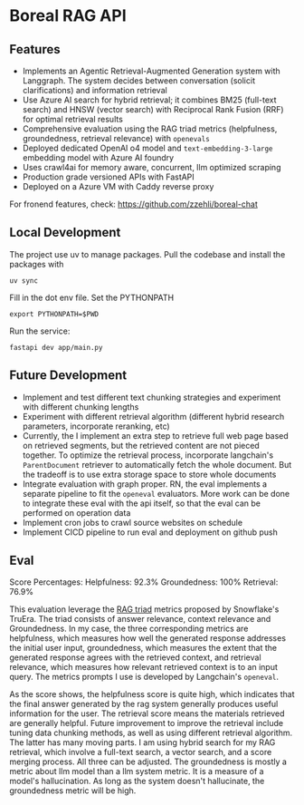 # Boreal RAG API
## Features
- Implements an Agentic Retrieval-Augmented Generation system with Langgraph. The system decides between conversation (solicit clarifications) and information retrieval 
- Use Azure AI search for hybrid retrieval; it combines BM25 (full-text search) and HNSW (vector search) with Reciprocal Rank Fusion (RRF) for optimal retrieval results 
- Comprehensive evaluation using the RAG triad metrics (helpfulness, groundedness, retrieval relevance) with `openevals`
- Deployed dedicated OpenAI o4 model and `text-embedding-3-large` embedding model with Azure AI foundry
- Uses crawl4ai for memory aware, concurrent, llm optimized scraping
- Production grade versioned APIs with FastAPI
- Deployed on a Azure VM with Caddy reverse proxy

For fronend features, check: https://github.com/zzehli/boreal-chat
## Local Development
The project use uv to manage packages. Pull the codebase and install the packages with
```
uv sync
```
Fill in the dot env file.
Set the PYTHONPATH
```
export PYTHONPATH=$PWD
```
Run the service:
```
fastapi dev app/main.py
```

## Future Development
- Implement and test different text chunking strategies and experiment with different chunking lengths
- Experiment with different retrieval algorithm (different hybrid research parameters, incorporate reranking, etc)
- Currently, the I implement an extra step to retrieve full web page based on retrieved segments, but the retrieved content are not pieced together. To optimize the retrieval process, incorporate langchain's `ParentDocument` retriever to automatically fetch the whole document. But the tradeoff is to use extra storage space to store whole documents
- Integrate evaluation with graph proper. RN, the eval implements a separate pipeline to fit the `openeval` evaluators. More work can be done to integrate these eval with the api itself, so that the eval can be performed on operation data
- Implement cron jobs to crawl source websites on schedule
- Implement CICD pipeline to run eval and deployment on github push

## Eval
Score Percentages:
Helpfulness: 92.3%
Groundedness: 100%
Retrieval: 76.9%

This evaluation leverage the [RAG triad](https://truera.com/ai-quality-education/generative-ai-rags/what-is-the-rag-triad/) metrics proposed by Snowflake's TruEra. The triad consists of answer relevance, context relevance and Groundedness. In my case, the three corresponding metrics are helpfulness, which measures how well the generated response addresses the initial user input, groundedness, which measures the extent that the generated response agrees with the retrieved context, and retrieval relevance, which measures how relevant retrieved context is to an input query. The metrics prompts I use is developed by Langchain's `openeval`.

As the score shows, the helpfulness score is quite high, which indicates that the final answer generated by the rag system generally produces useful information for the user. The retrieval score means the materials retrieved are generally helpful. Future improvement to improve the retrieval include tuning data chunking methods, as well as using different retrieval algorithm. The latter has many moving parts. I am using hybrid search for my RAG retrieval, which involve a full-text search, a vector search, and a score merging process. All three can be adjusted. The groundedness is mostly a metric about llm model than a llm system metric. It is a measure of a model's hallucination. As long as the system doesn't hallucinate, the groundedness metric will be high.
